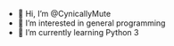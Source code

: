 - 👋 Hi, I’m @CynicallyMute
- 👀 I’m interested in general programming
- 🌱 I’m currently learning Python 3


<!---
CynicallyMute/CynicallyMute is a ✨ special ✨ repository because its `README.md` (this file) appears on your GitHub profile.
You can click the Preview link to take a look at your changes.
--->
